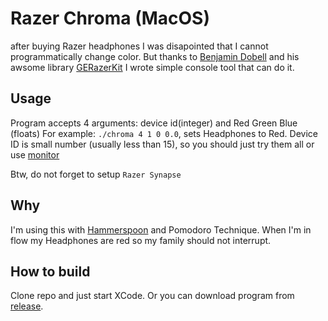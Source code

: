 # Razer Chroma (MacOS)

after buying Razer headphones I was disapointed that I cannot programmatically change color.
But thanks to [Benjamin Dobell](https://github.com/Benjamin-Dobell) and his awsome library [GERazerKit](https://github.com/Benjamin-Dobell/GERazerKit)
I wrote simple console tool that can do it.

## Usage

Program accepts 4 arguments: device id(integer) and Red Green Blue (floats)
For example: `./chroma 4 1 0 0.0`, sets Headphones to Red. Device ID is small number (usually less than 15), so you should just try them all or use [monitor](https://github.com/Benjamin-Dobell/GERazerKit/tree/master/Tools)

Btw, do not forget to setup `Razer Synapse`

## Why

I'm using this with [Hammerspoon](http://www.hammerspoon.org) and Pomodoro Technique. When I'm in flow my Headphones are red so my family should not interrupt.

## How to build

Clone repo and just start XCode. Or you can download program from [release](https://github.com/skrypka/razer-chroma-macos/releases/tag/0.1).
